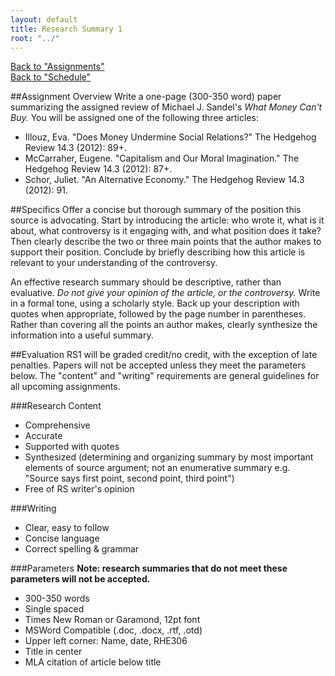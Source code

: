 ```yaml
---
layout: default
title: Research Summary 1
root: "../"
---
```

[Back to "Assignments"](index.html)  
[Back to "Schedule"](schedule.html)  

##Assignment Overview 
Write a one-page (300-350 word) paper summarizing the assigned review of Michael J. Sandel's *What Money Can't Buy.* You will be assigned one of the following three articles:
* Illouz, Eva. "Does Money Undermine Social Relations?" The Hedgehog Review 14.3 (2012): 89+.
* McCarraher, Eugene. "Capitalism and Our Moral Imagination." The Hedgehog Review 14.3 (2012): 87+.
* Schor, Juliet. "An Alternative Economy." The Hedgehog Review 14.3 (2012): 91.

##Specifics
Offer a concise but thorough summary of the position this source is advocating. Start by introducing the article: who wrote it, what is it about, what controversy is it engaging with, and what position does it take? Then clearly describe the two or three main points that the author makes to support their position. Conclude by briefly describing how this article is relevant to your understanding of the controversy.  

An effective research summary should be descriptive, rather than evaluative. *Do not give your opinion of the article, or the controversy.* Write in a formal tone, using a scholarly style. Back up your description with quotes when appropriate, followed by the page number in parentheses. Rather than covering all the points an author makes, clearly synthesize the information into a useful summary.

##Evaluation
RS1 will be graded credit/no credit, with the exception of late penalties. Papers will not be accepted unless they meet the parameters below. The "content" and "writing" requirements are general guidelines for all upcoming assignments.  

###Research Content
* Comprehensive  
* Accurate  
* Supported with quotes  
* Synthesized (determining and organizing summary by most important elements of source argument; not an enumerative summary e.g. "Source says first point, second point, third point")  
* Free of RS writer's opinion  

###Writing
* Clear, easy to follow
* Concise language
* Correct spelling & grammar

###Parameters
**Note: research summaries that do not meet these parameters will not be accepted.**
* 300-350 words
* Single spaced
* Times New Roman or Garamond, 12pt font
* MSWord Compatible (.doc, .docx, .rtf, .otd)
* Upper left corner: Name, date, RHE306
* Title in center
* MLA citation of article below title
